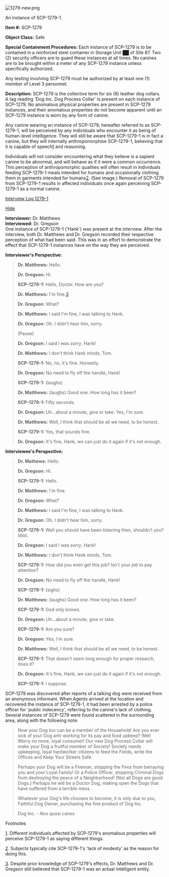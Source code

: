 ![1279-new.png](http://scp-wiki.wdfiles.com/local--files/scp-1279/1279-new.png)

An instance of SCP-1279-1.

**Item #:** SCP-1279

**Object Class:** Safe

**Special Containment Procedures:** Each instance of SCP-1279 is to be contained in a reinforced steel container in Storage Unit ██ of Site 87. Two (2) security officers are to guard these instances at all times. No canines are to be brought within a meter of any SCP-1279 instance unless specifically authorized.

Any testing involving SCP-1279 must be authorized by at least one (1) member of Level 3 personnel.

**Description:** SCP-1279 is the collective term for six (6) leather dog collars. A tag reading 'Dog Inc. Dog Process Collar' is present on each instance of SCP-1279. No anomalous physical properties are present in SCP-1279 instances, and their anomalous properties do not become apparent until an SCP-1279 instance is worn by any form of canine.

Any canine wearing an instance of SCP-1279, hereafter referred to as SCP-1279-1, will be perceived by any individuals who encounter it as being of human-level intelligence. They will still be aware that SCP-1279-1 is in fact a canine, but they will internally anthropomorphise SCP-1279-1, believing that it is capable of speech[1](javascript:;) and reasoning.

Individuals will not consider encountering what they believe is a sapient canine to be abnormal, and will behave as if it were a common occurrence. This perception of anthropomorphic qualities will often result in individuals feeding SCP-1279-1 meals intended for humans and occasionally clothing them in garments intended for humans[2](javascript:;). (See image.) Removal of SCP-1279 from SCP-1279-1 results in affected individuals once again perceiving SCP-1279-1 as a normal canine.

[Interview Log 1279-1](javascript:;)

[Hide](javascript:;)

**Interviewer:** Dr. Matthews  
**Interviewed:** Dr. Gregson  
One instance of SCP-1279-1 ('Hank') was present at the interview. After the interview, both Dr. Matthews and Dr. Gregson recorded their respective perception of what had been said. This was in an effort to demonstrate the effect that SCP-1279-1 instances have on the way they are perceived.

**Interviewer's Perspective:**

> **<Begin Interview>**
> 
> **Dr. Matthews:** Hello.
> 
> **Dr. Gregson:** Hi.
> 
> **SCP-1279-1:** Hello, Doctor. How are you?
> 
> **Dr. Matthews:** I'm fine.[3](javascript:;)
> 
> **Dr. Gregson:** What?
> 
> **Dr. Matthews:** I said I'm fine, I was talking to Hank.
> 
> **Dr. Gregson:** Oh. I didn't hear him, sorry.
> 
> (Pause)
> 
> **Dr. Gregson:** I said I was _sorry_, Hank!
> 
> **Dr. Matthews:** I don't think Hank minds, Tom.
> 
> **SCP-1279-1:** No, no, it's fine. Honestly.
> 
> **Dr. Gregson:** No need to fly off the handle, Hank!
> 
> **SCP-1279-1:** (laughs)
> 
> **Dr. Matthews:** (laughs) Good one. How long has it been?
> 
> **SCP-1279-1:** Fifty seconds.
> 
> **Dr. Gregson:** Uh…about a minute, give or take. Yes, I'm sure.
> 
> **Dr. Matthews:** Well, I think that should be all we need, to be honest.
> 
> **SCP-1279-1:** Yes, that sounds fine.
> 
> **Dr. Gregson:** It's fine, Hank, we can just do it again if it's not enough.
> 
> **<End Interview>**

**Interviewee's Perspective:**

> **<Begin Interview>**
> 
> **Dr. Mathews:** Hello.
> 
> **Dr. Gregson:** Hi.
> 
> **SCP-1279-1:** Hello.
> 
> **Dr. Matthews:** I'm fine.
> 
> **Dr. Gregson:** What?
> 
> **Dr. Matthews:** I said I'm fine, I was talking to Hank.
> 
> **Dr. Gregson:** Oh. I didn't hear him, sorry.
> 
> **SCP-1279-1:** Well you should have been listening then, shouldn't you? Idiot.
> 
> **Dr. Gregson:** I said I was _sorry_, Hank!
> 
> **Dr. Matthews:** I don't think Hank minds, Tom.
> 
> **SCP-1279-1:** How did you even get this job? Isn't your _job_ to pay attention?
> 
> **Dr. Gregson:** No need to fly off the handle, Hank!
> 
> **SCP-1279-1:** (sighs)
> 
> **Dr. Matthews:** (laughs) Good one. How long has it been?
> 
> **SCP-1279-1:** God only knows.
> 
> **Dr. Gregson:** Uh…about a minute, give or take.
> 
> **SCP-1279-1:** Are you sure?
> 
> **Dr. Gregson:** Yes, I'm sure.
> 
> **Dr. Matthews:** Well, I think that should be all we need, to be honest.
> 
> **SCP-1279-1:** That doesn't seem long enough for proper research, does it?
> 
> **Dr. Gregson:** It's fine, Hank, we can just do it again if it's not enough.
> 
> **SCP-1279-1:** I suppose.
> 
> **<End Interview>**

SCP-1279 was discovered after reports of a talking dog were received from an anonymous informant. When Agents arrived at the location and recovered the instance of SCP-1279-1, it had been arrested by a police officer for 'public indecency', referring to the canine's lack of clothing. Several instances of SCP-1279 were found scattered in the surrounding area, along with the following note:

> Now your Dog too can be a member of the Household! Are you ever sick of your Dog anti-working for its pay and food upkeep? Well Worry no more, loyal consumer! Our new Dog Process Collar will make your Dog a fruitful member of Society! Society needs upkeeping, loyal hardworker citizens to feed the Fields, write the Offices and Keep Your Streets Safe.
> 
> Perhaps your Dog will be a Fireman, stopping the Fires from betraying you and your Loyal Family! Or a Police Officer, stopping Criminal Dogs from destroying the peace of a Neighborhood! (Not all Dogs are good Dogs.) Perhaps he will be a Doctor Dog, making open the Dogs that have suffered from a terrible mess.
> 
> Whatever your Dog's life chooses to become, it is only due to you, Faithful Dog Owner, purchasing the fine product of Dog Inc.
> 
> Dog Inc. - _Nos quasi canes_

Footnotes

[1](javascript:;). Different individuals affected by SCP-1279's anomalous properties will perceive SCP-1279-1 as saying different things.

[2](javascript:;). Subjects typically cite SCP-1279-1's 'lack of modesty' as the reason for doing this.

[3](javascript:;). Despite prior knowledge of SCP-1279's effects, Dr. Matthews and Dr. Gregson still believed that SCP-1279-1 was an actual intelligent entity.